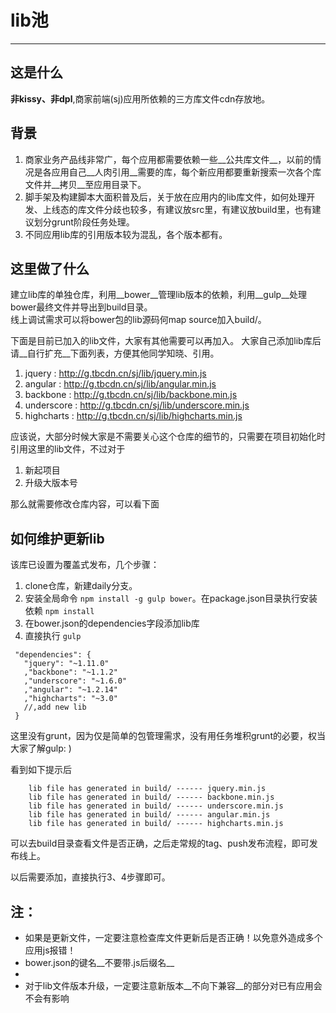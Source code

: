 # lib池
-----
## 这是什么

__非kissy、非dpl__,商家前端(sj)应用所依赖的三方库文件cdn存放地。

## 背景


1. 商家业务产品线非常广，每个应用都需要依赖一些__公共库文件__，以前的情况是各应用自己__人肉引用__需要的库，每个新应用都要重新搜索一次各个库文件并__拷贝__至应用目录下。
2. 脚手架及构建脚本大面积普及后，关于放在应用内的lib库文件，如何处理开发、上线态的库文件分歧也较多，有建议放src里，有建议放build里，也有建议划分grunt阶段任务处理。
3. 不同应用lib库的引用版本较为混乱，各个版本都有。

## 这里做了什么

建立lib库的单独仓库，利用__bower__管理lib版本的依赖，利用__gulp__处理bower最终文件并导出到build目录。     
线上调试需求可以将bower包的lib源码何map source加入build/。    

下面是目前已加入的lib文件，大家有其他需要可以再加入。
大家自己添加lib库后请__自行扩充__下面列表，方便其他同学知晓、引用。

1. jquery : http://g.tbcdn.cn/sj/lib/jquery.min.js
2. angular : http://g.tbcdn.cn/sj/lib/angular.min.js
3. backbone : http://g.tbcdn.cn/sj/lib/backbone.min.js
4. underscore : http://g.tbcdn.cn/sj/lib/underscore.min.js
5. highcharts : http://g.tbcdn.cn/sj/lib/highcharts.min.js


应该说，大部分时候大家是不需要关心这个仓库的细节的，只需要在项目初始化时引用这里的lib文件，不过对于

1. 新起项目
2. 升级大版本号

那么就需要修改仓库内容，可以看下面

## 如何维护更新lib

该库已设置为覆盖式发布，几个步骤：

1. clone仓库，新建daily分支。
2. 安装全局命令 `npm install -g gulp bower`。在package.json目录执行安装依赖 `npm install` 
3. 在bower.json的dependencies字段添加lib库
4. 直接执行 `gulp`

 ```
  "dependencies": {
    "jquery": "~1.11.0"
    ,"backbone": "~1.1.2"
    ,"underscore": "~1.6.0"
    ,"angular": "~1.2.14"
    ,"highcharts": "~3.0"
    //,add new lib
  }
```

这里没有grunt，因为仅是简单的包管理需求，没有用任务堆积grunt的必要，权当大家了解gulp: )

看到如下提示后

```
    lib file has generated in build/ ------ jquery.min.js
    lib file has generated in build/ ------ backbone.min.js
    lib file has generated in build/ ------ underscore.min.js
    lib file has generated in build/ ------ angular.min.js
    lib file has generated in build/ ------ highcharts.min.js
```

可以去build目录查看文件是否正确，之后走常规的tag、push发布流程，即可发布线上。

以后需要添加，直接执行3、4步骤即可。




## 注：

* 如果是更新文件，一定要注意检查库文件更新后是否正确！以免意外造成多个应用js报错！
* bower.json的键名__不要带.js后缀名__
* 
* 对于lib文件版本升级，一定要注意新版本__不向下兼容__的部分对已有应用会不会有影响
